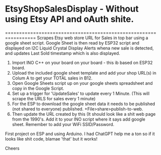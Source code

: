 # EtsyShopSalesDisplay - Without using Etsy API and oAuth shite.
=================================================================
Scrapes Etsy web store URL for Sales in top bar using a google sheet script. 
Google Sheet is then read by ESP32 script and displayed on I2C Liquid Crystal Display 
Alerts whena new sale is detected, and updates Last Sold timestamp which is also displayed. 

1. Import INO C++ on your board on your board - this ib based on ESP32 board.
2. Upload the included google sheet template and add your shop URL(s) in Colum A to get your TOTAL sales in B12.
3. Open Google Sheets script up on your google sheets spreadsheet and copy in the Google Script. 
4. Set up a trigger for 'UpdateSales' to update every 1 Minute. (This will scrape the URLS for sales every 1 minute)
5. For the ESP to download the google sheet data it needs to be published (not shared to everyone) published.
  +File>share>publish-to-web.
6. Then update the URL created by this (It should look like a shit web page from the 1990's. Add it to your INO script where it says add google sheet.
Remember to add your WiFi SSID/Password.

First project on ESP and using Arduino. I had ChatGPT help me a ton so if it looks like shit code, blamae 'that' but it works! 

Cheers
